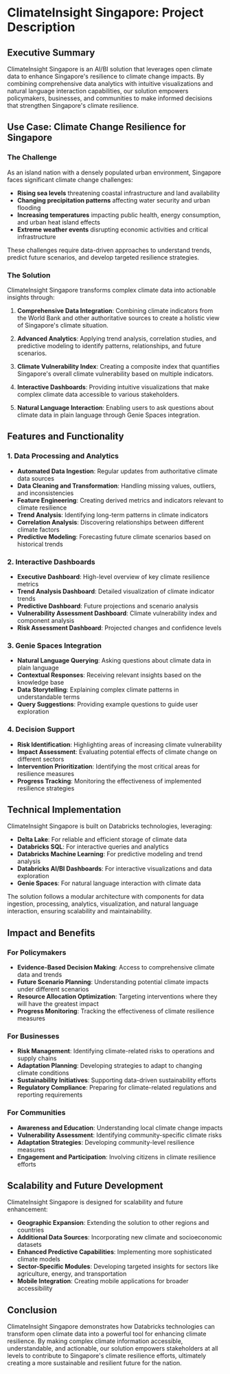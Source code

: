 # ClimateInsight Singapore: Project Description

## Executive Summary

ClimateInsight Singapore is an AI/BI solution that leverages open climate data to enhance Singapore's resilience to climate change impacts. By combining comprehensive data analytics with intuitive visualizations and natural language interaction capabilities, our solution empowers policymakers, businesses, and communities to make informed decisions that strengthen Singapore's climate resilience.

## Use Case: Climate Change Resilience for Singapore

### The Challenge

As an island nation with a densely populated urban environment, Singapore faces significant climate change challenges:

- **Rising sea levels** threatening coastal infrastructure and land availability
- **Changing precipitation patterns** affecting water security and urban flooding
- **Increasing temperatures** impacting public health, energy consumption, and urban heat island effects
- **Extreme weather events** disrupting economic activities and critical infrastructure

These challenges require data-driven approaches to understand trends, predict future scenarios, and develop targeted resilience strategies.

### The Solution

ClimateInsight Singapore transforms complex climate data into actionable insights through:

1. **Comprehensive Data Integration**: Combining climate indicators from the World Bank and other authoritative sources to create a holistic view of Singapore's climate situation.

2. **Advanced Analytics**: Applying trend analysis, correlation studies, and predictive modeling to identify patterns, relationships, and future scenarios.

3. **Climate Vulnerability Index**: Creating a composite index that quantifies Singapore's overall climate vulnerability based on multiple indicators.

4. **Interactive Dashboards**: Providing intuitive visualizations that make complex climate data accessible to various stakeholders.

5. **Natural Language Interaction**: Enabling users to ask questions about climate data in plain language through Genie Spaces integration.

## Features and Functionality

### 1. Data Processing and Analytics

- **Automated Data Ingestion**: Regular updates from authoritative climate data sources
- **Data Cleaning and Transformation**: Handling missing values, outliers, and inconsistencies
- **Feature Engineering**: Creating derived metrics and indicators relevant to climate resilience
- **Trend Analysis**: Identifying long-term patterns in climate indicators
- **Correlation Analysis**: Discovering relationships between different climate factors
- **Predictive Modeling**: Forecasting future climate scenarios based on historical trends

### 2. Interactive Dashboards

- **Executive Dashboard**: High-level overview of key climate resilience metrics
- **Trend Analysis Dashboard**: Detailed visualization of climate indicator trends
- **Predictive Dashboard**: Future projections and scenario analysis
- **Vulnerability Assessment Dashboard**: Climate vulnerability index and component analysis
- **Risk Assessment Dashboard**: Projected changes and confidence levels

### 3. Genie Spaces Integration

- **Natural Language Querying**: Asking questions about climate data in plain language
- **Contextual Responses**: Receiving relevant insights based on the knowledge base
- **Data Storytelling**: Explaining complex climate patterns in understandable terms
- **Query Suggestions**: Providing example questions to guide user exploration

### 4. Decision Support

- **Risk Identification**: Highlighting areas of increasing climate vulnerability
- **Impact Assessment**: Evaluating potential effects of climate change on different sectors
- **Intervention Prioritization**: Identifying the most critical areas for resilience measures
- **Progress Tracking**: Monitoring the effectiveness of implemented resilience strategies

## Technical Implementation

ClimateInsight Singapore is built on Databricks technologies, leveraging:

- **Delta Lake**: For reliable and efficient storage of climate data
- **Databricks SQL**: For interactive queries and analytics
- **Databricks Machine Learning**: For predictive modeling and trend analysis
- **Databricks AI/BI Dashboards**: For interactive visualizations and data exploration
- **Genie Spaces**: For natural language interaction with climate data

The solution follows a modular architecture with components for data ingestion, processing, analytics, visualization, and natural language interaction, ensuring scalability and maintainability.

## Impact and Benefits

### For Policymakers

- **Evidence-Based Decision Making**: Access to comprehensive climate data and trends
- **Future Scenario Planning**: Understanding potential climate impacts under different scenarios
- **Resource Allocation Optimization**: Targeting interventions where they will have the greatest impact
- **Progress Monitoring**: Tracking the effectiveness of climate resilience measures

### For Businesses

- **Risk Management**: Identifying climate-related risks to operations and supply chains
- **Adaptation Planning**: Developing strategies to adapt to changing climate conditions
- **Sustainability Initiatives**: Supporting data-driven sustainability efforts
- **Regulatory Compliance**: Preparing for climate-related regulations and reporting requirements

### For Communities

- **Awareness and Education**: Understanding local climate change impacts
- **Vulnerability Assessment**: Identifying community-specific climate risks
- **Adaptation Strategies**: Developing community-level resilience measures
- **Engagement and Participation**: Involving citizens in climate resilience efforts

## Scalability and Future Development

ClimateInsight Singapore is designed for scalability and future enhancement:

- **Geographic Expansion**: Extending the solution to other regions and countries
- **Additional Data Sources**: Incorporating new climate and socioeconomic datasets
- **Enhanced Predictive Capabilities**: Implementing more sophisticated climate models
- **Sector-Specific Modules**: Developing targeted insights for sectors like agriculture, energy, and transportation
- **Mobile Integration**: Creating mobile applications for broader accessibility

## Conclusion

ClimateInsight Singapore demonstrates how Databricks technologies can transform open climate data into a powerful tool for enhancing climate resilience. By making complex climate information accessible, understandable, and actionable, our solution empowers stakeholders at all levels to contribute to Singapore's climate resilience efforts, ultimately creating a more sustainable and resilient future for the nation.
